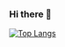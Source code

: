 ### Hi there 👋

<!--
**hmbrg/hmbrg** is a ✨ _special_ ✨ repository because its `README.md` (this file) appears on your GitHub profile.

Here are some ideas to get you started:

- 🔭 I’m currently working on ...
- 🌱 I’m currently learning ...
- 👯 I’m looking to collaborate on ...
- 🤔 I’m looking for help with ...
- 💬 Ask me about ...
- 📫 How to reach me: ...
- 😄 Pronouns: ...
- ⚡ Fun fact: ...
-->

<!-- ![hmbrg's GitHub stats](https://github-readme-stats.vercel.app/api?username=hmbrg&count_private=true) -->
[![Top Langs](https://github-readme-stats.vercel.app/api/top-langs/?username=hmbrg&layout=compact)](https://github.com/anuraghazra/github-readme-stats)

